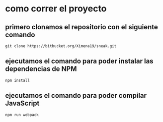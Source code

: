 # como correr el proyecto 

## primero clonamos el repositorio con el siguiente comando 

`git clone https://bitbucket.org/Ximena19/sneak.git`


## ejecutamos el comando para poder instalar las dependencias de NPM 

`npm install`

## ejecutamos el comando para poder compilar JavaScript

`npm run webpack`
